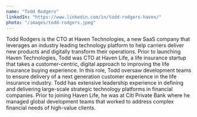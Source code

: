 ```yaml
---
name: "Todd Rodgers"
linkedIn: "https://www.linkedin.com/in/todd-rodgers-haven/"
photo: "/images/todd-rodgers.jpeg"
---
```


Todd Rodgers is the CTO at Haven Technologies, a new SaaS company that leverages an industry leading technology platform to help carriers deliver new products and digitally transform their operations.
Prior to launching Haven Technologies, Todd was CTO at Haven Life, a life insurance startup that takes a customer-centric, digital approach to improving the life insurance buying experience. In this role, Todd oversaw development teams to ensure delivery of a next generation customer experience in the life insurance industry.
Todd has extensive leadership experience in defining and delivering large-scale strategic technology platforms in financial companies. Prior to joining Haven Life, he was at Citi Private Bank where he managed global development teams that worked to address complex financial needs of high-value clients.
